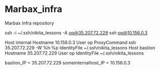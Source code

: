 # Marbax_infra
Marbax Infra repository

ssh -i ~/.ssh/nikita_lessons -A op@35.207.72.229 ssh op@10.156.0.3

Host internal
	Hostname 10.156.0.3
	User op
	ProxyCommand ssh 35.207.72.229 -W %h:%p
	IdentityFile ~/.ssh/nikita_lessons
Host bastion
	Hostname 35.207.72.229
	User op
	IdentityFile ~/.ssh/nikita_lessons

bastion_IP = 35.207.72.229
someinternalhost_IP = 10.156.0.3




